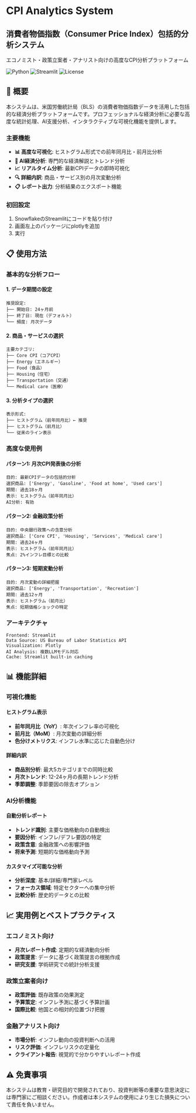 # CPI Analytics System
## 消費者物価指数（Consumer Price Index）包括的分析システム

エコノミスト・政策立案者・アナリスト向けの高度なCPI分析プラットフォーム

![Python](https://img.shields.io/badge/python-v3.8+-blue.svg)
![Streamlit](https://img.shields.io/badge/streamlit-v1.28+-red.svg)
![License](https://img.shields.io/badge/license-MIT-green.svg)

## 🎯 概要

本システムは、米国労働統計局（BLS）の消費者物価指数データを活用した包括的な経済分析プラットフォームです。プロフェッショナルな経済分析に必要な高度な統計処理、AI支援分析、インタラクティブな可視化機能を提供します。

### 主要機能

- **📊 高度な可視化**: ヒストグラム形式での前年同月比・前月比分析
- **🤖 AI経済分析**: 専門的な経済解説とトレンド分析
- **📈 リアルタイム分析**: 最新CPIデータの即時可視化
- **🔍 詳細内訳**: 商品・サービス別の月次変動分析
- **📋 レポート出力**: 分析結果のエクスポート機能

### 初回設定

1. SnowflakeのStreamlitにコードを貼り付け
2. 画面左上のパッケージにplotlyを追加
3. 実行

## 📋 使用方法

### 基本的な分析フロー

#### 1. データ期間の設定
```
推奨設定:
├── 開始日: 24ヶ月前
├── 終了日: 現在（デフォルト）
└── 頻度: 月次データ
```

#### 2. 商品・サービスの選択
```
主要カテゴリ:
├── Core CPI（コアCPI）
├── Energy（エネルギー）
├── Food（食品）
├── Housing（住宅）
├── Transportation（交通）
└── Medical care（医療）
```

#### 3. 分析タイプの選択
```
表示形式:
├── ヒストグラム（前年同月比）← 推奨
├── ヒストグラム（前月比）
└── 従来のライン表示
```

### 高度な使用例

#### パターン1: 月次CPI発表後の分析
```
目的: 最新CPIデータの包括的分析
選択商品: ['Energy', 'Gasoline', 'Food at home', 'Used cars']
期間: 過去18ヶ月
表示: ヒストグラム（前年同月比）
AI分析: 有効
```

#### パターン2: 金融政策分析
```
目的: 中央銀行政策への含意分析
選択商品: ['Core CPI', 'Housing', 'Services', 'Medical care']
期間: 過去24ヶ月
表示: ヒストグラム（前年同月比）
焦点: 2%インフレ目標との比較
```

#### パターン3: 短期変動分析
```
目的: 月次変動の詳細把握
選択商品: ['Energy', 'Transportation', 'Recreation']
期間: 過去12ヶ月
表示: ヒストグラム（前月比）
焦点: 短期価格ショックの特定
```


### アーキテクチャ
```
Frontend: Streamlit
Data Source: US Bureau of Labor Statistics API
Visualization: Plotly
AI Analysis: 複数LLMモデル対応
Cache: Streamlit built-in caching
```

## 📊 機能詳細

### 可視化機能

#### ヒストグラム表示
- **前年同月比（YoY）**: 年次インフレ率の可視化
- **前月比（MoM）**: 月次変動の詳細分析
- **色分けメトリクス**: インフレ水準に応じた自動色分け

#### 詳細内訳
- **商品別分析**: 最大5カテゴリまでの同時比較
- **月次トレンド**: 12-24ヶ月の長期トレンド分析
- **季節調整**: 季節要因の除去オプション

### AI分析機能

#### 自動分析レポート
- **トレンド識別**: 主要な価格動向の自動検出
- **要因分析**: インフレ/デフレ要因の特定
- **政策含意**: 金融政策への影響評価
- **将来予測**: 短期的な価格動向予測

#### カスタマイズ可能な分析
- **分析深度**: 基本/詳細/専門家レベル
- **フォーカス領域**: 特定セクターへの集中分析
- **比較分析**: 歴史的データとの比較

## 📈 実用例とベストプラクティス

### エコノミスト向け
- **月次レポート作成**: 定期的な経済動向分析
- **政策提言**: データに基づく政策提言の根拠作成
- **研究支援**: 学術研究での統計分析支援

### 政策立案者向け
- **政策評価**: 既存政策の効果測定
- **予算策定**: インフレ予測に基づく予算計画
- **国際比較**: 他国との相対的位置づけ把握

### 金融アナリスト向け
- **市場分析**: インフレ動向の投資判断への活用
- **リスク評価**: インフレリスクの定量化
- **クライアント報告**: 視覚的で分かりやすいレポート作成



## ⚠️ 免責事項

本システムは教育・研究目的で開発されており、投資判断等の重要な意思決定には専門家にご相談ください。作成者は本システムの使用により生じた損失について責任を負いません。
